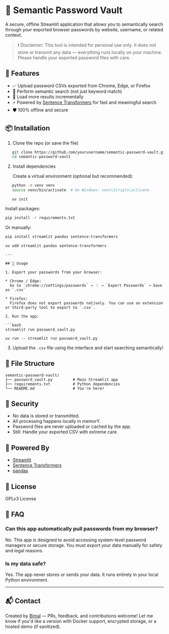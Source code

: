 # 🔐 Semantic Password Vault

A secure, offline Streamlit application that allows you to semantically search through your exported browser passwords by website, username, or related context.

> ❗ Disclaimer: This tool is intended for personal use only. It does not store or transmit any data — everything runs locally on your machine. Please handle your exported password files with care.

## 🚀 Features

- ✅ Upload password CSVs exported from Chrome, Edge, or Firefox
- 🔎 Perform semantic search (not just keyword match)
- 📂 Load more results incrementally
- ⚡ Powered by [Sentence Transformers](https://www.sbert.net/) for fast and meaningful search
- 🛡️ 100% offline and secure

## 📦 Installation

1. Clone the repo (or save the file)

```bash
   git clone https://github.com/yourusername/semantic-password-vault.git
   cd semantic-password-vault
````

2. Install dependencies

   Create a virtual environment (optional but recommended):

```bash
   python -m venv venv
   source venv/bin/activate  # On Windows: venv\Scripts\activate
```

```uv
   uv init
```

   Install packages:

   ```bash
   pip install -r requirements.txt
   ```

   Or manually:

   ```bash
   pip install streamlit pandas sentence-transformers
   ```
   
   ```uv
   uv add streamlit pandas sentence-transformers

---

## 📝 Usage

1. Export your passwords from your browser:

   * Chrome / Edge:
     Go to `chrome://settings/passwords` → ⋮ → `Export Passwords` → Save as `.csv`

   * Firefox:
     Firefox does not export passwords natively. You can use an extension or third-party tool to export to `.csv`.

2. Run the app:

   ```bash
   streamlit run password_vault.py
   ```

   ```uv
   uv run -- streamlit run password_vault.py
   ```

3. Upload the `.csv` file using the interface and start searching semantically!


## 📁 File Structure

```
semantic-password-vault/
├── password_vault.py         # Main Streamlit app
├── requirements.txt          # Python dependencies
└── README.md                 # You're here!
```


## 🔐 Security

* No data is stored or transmitted.
* All processing happens locally in memorY.
* Password files are never uploaded or cached by the app.
* Still: Handle your exported CSV with extreme care.


## 🧠 Powered By

* [Streamlit](https://streamlit.io/)
* [Sentence Transformers](https://www.sbert.net/)
* [pandas](https://pandas.pydata.org/)

## 📝 License

GPLv3 License

## 🙋 FAQ

### Can this app automatically pull passwords from my browser?

No. This app is designed to avoid accessing system-level password managers or secure storage. You must export your data manually for safety and legal reasons.

### Is my data safe?

Yes. The app never stores or sends your data. It runs entirely in your local Python environment.

---

## 📬 Contact

Created by [Bimal](https://github.com/bimalendu) — PRs, feedback, and contributions welcome!
Let me know if you'd like a version with Docker support, encrypted storage, or a hosted demo (if sanitized).
